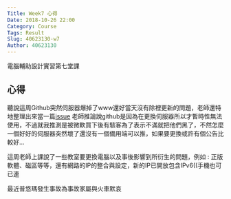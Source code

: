 ```yaml
---
Title: Week7 心得
Date: 2018-10-26 22:00
Category: Course
Tags: Result
Slug: 40623130-w7
Author: 40623130
---
```


電腦輔助設計實習第七堂課

<!-- PELICAN_END_SUMMARY -->

心得
----

聽說這周Github突然伺服器爆掉了www還好當天沒有除裡更新的問題，老師還特地整理出來當一篇[issue](https://github.com/mdecourse/cadp2018/issues/11) 老師推論說github是因為在更換伺服器所以才暫時性無法使用，不過就我推測是被微軟買下後有駭客為了表示不滿就把他們黑了，不然怎麼一個好好的伺服器突然壞了還沒有一個備用端可以推，如果要更換或許有個公告比較好...

這周老師上課說了一些教室要更換電腦以及事後影響到所衍生的問題，例如 : 正版軟體、磁區等等，還有網路的IP的整合與設定，新的IP已開放包含IPv6((手機也可已連

最近普悠瑪發生事故為事故家屬與火車默哀